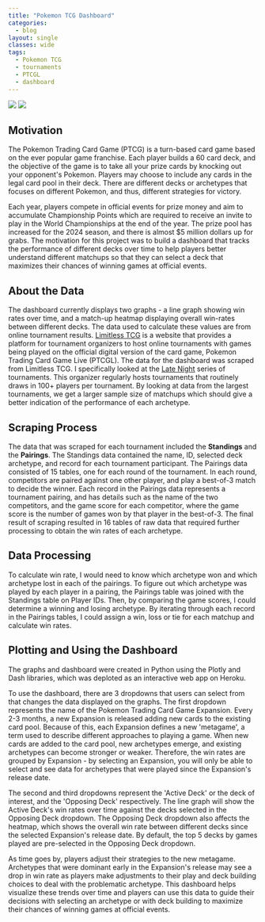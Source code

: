 ```yaml
---
title: "Pokemon TCG Dashboard"
categories:
  - blog
layout: single
classes: wide
tags:
  - Pokemon TCG
  - tournaments
  - PTCGL
  - dashboard
---
```


[![](https://img.shields.io/badge/GitHub-View%20on%20GitHub-blue?logo=github)](https://github.com/andrew-dang/limitless_scrape) [![](https://img.shields.io/badge/Heroku-View%20on%20Heroku-blue?logo=heroku)](https://limitlesstcg-analysis.herokuapp.com/)

## Motivation
The Pokemon Trading Card Game \(PTCG\) is a turn-based card game based on the ever popular game franchise. Each player builds a 60 card deck, and the objective of the game is to take all your prize cards by knocking out your opponent's Pokemon. Players may choose to include any cards in the legal card pool in their deck. There are different decks or archetypes that focuses on different Pokemon, and thus, different strategies for victory. 

Each year, players compete in official events for prize money and aim to accumulate Championship Points which are required to receive an invite to play in the World Championships at the end of the year. The prize pool has increased for the 2024 season, and there is almost $5 million dollars up for grabs. The motivation for this project was to build a dashboard that tracks the performance of different decks over time to help players better understand different matchups so that they can select a deck that maximizes their chances of winning games at official events. 

## About the Data
The dashboard currently displays two graphs - a line graph showing win rates over time, and a match-up heatmap displaying overall win-rates between different decks. The data used to calculate these values are from online tournament results. [Limitless TCG](https://play.limitlesstcg.com) is a website that provides a platform for tournament organizers to host online tournaments with games being played on the official digital version of the card game, Pokemon Trading Card Game Live \(PTCGL\). The data for the dashboard was scraped from Limitless TCG. I specifically looked at the [Late Night](https://play.limitlesstcg.com/organizer/194) series of tournaments. This organizer regularly hosts tournaments that routinely draws in 100+ players per tournament. By looking at data from the largest tournaments, we get a larger sample size of matchups which should give a better indication of the performance of each archetype. 

## Scraping Process
The data that was scraped for each tournament included the **Standings** and the **Pairings**. The Standings data contained the name, ID, selected deck archetype, and record for each tournament participant. The Pairings data consisted of 15 tables, one for each round of the tournament. In each round, competitors are paired against one other player, and play a best-of-3 match to decide the winner. Each record in the Pairings data represents a tournament pairing, and has details such as the name of the two competitors, and the game score for each competitor, where the game score is the number of games won by that player in the best-of-3. The final result of scraping resulted in 16 tables of raw data that required further processing to obtain the win rates of each archetype. 

## Data Processing
To calculate win rate, I would need to know which archetype won and which archetype lost in each of the pairings. To figure out which archetype was played by each player in a pairing, the Pairings table was joined with the Standings table on Player IDs. Then, by comparing the game scores, I could determine a winning and losing archetype. By iterating through each record in the Pairings tables, I could assign a win, loss or tie for each matchup and calculate win rates. 

## Plotting and Using the Dashboard
The graphs and dashboard were created in Python using the Plotly and Dash libraries, which was deploted as an interactive web app on Heroku. 

To use the dashboard, there are 3 dropdowns that users can select from that changes the data displayed on the graphs. The first dropdown represents the name of the Pokemon Trading Card Game Expansion. Every 2-3 months, a new Expansion is released adding new cards to the existing card pool. Because of this, each Expansion defines a new \'metagame\', a term used to describe different approaches to playing a game. When new cards are added to the card pool, new archetypes emerge, and existing archetypes can become stronger or weaker. Therefore, the win rates are grouped by Expansion - by selecting an Expansion, you will only be able to select and see data for archetypes that were played since the Expansion's release date.

The second and third dropdowns represent the \'Active Deck\' or the deck of interest, and the \'Opposing Deck\' respectively. The line graph will show the Active Deck's win rates over time against the decks selected in the Opposing Deck dropdown. The Opposing Deck dropdown also affects the heatmap, which shows the overall win rate between different decks since the selected Expansion's release date. By default, the top 5 decks by games played are pre-selected in the Opposing Deck dropdown. 

As time goes by, players adjust their strategies to the new metagame. Archetypes that were dominant early in the Expansion's release may see a drop in win rate as players make adjustments to their play and deck building choices to deal with the problematic archetype. This dashboard helps visualize these trends over time and players can use this data to guide their decisions with selecting an archetype or with deck building to maximize their chances of winning games at official events.   